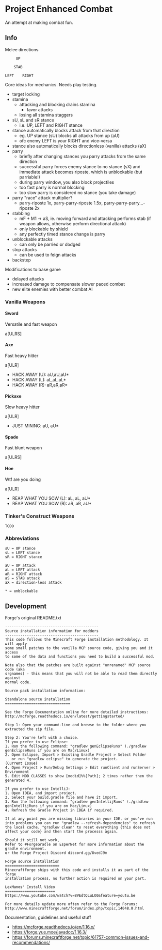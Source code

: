 # Project Enhanced Combat

An attempt at making combat fun.

## Info

Melee directions

```
     UP
   
    STAB
   
LEFT    RIGHT
```

Core ideas for mechanics. Needs play testing.

- target locking
- stamina
    - attacking and blocking drains stamina
        - favor attacks
    - losing all stamina staggers
- sU, sL and sR stance
    - i.e. UP, LEFT and RIGHT stance
- stance automatically blocks attack from that direction
    - eg. UP stance (sU) blocks all attacks from up (aU)
    - ofc enemy LEFT is your RIGHT and vice-versa
- stance also automatically blocks directionless (vanilla) attacks (aX)
- parry
    - briefly after changing stances you parry attacks from the same direction
    - successful parry forces enemy stance to no stance (sX) and immediate attack becomes riposte, which is unblockable (but parriable!)
    - during parry window, you also block projectiles
    - too fast parry is normal blocking
    - too slow parry is considered no stance (you take damage)    
- parry "race" attack multiplier?
    - parry-riposte 1x, parry-parry-riposte 1.5x, parry-parry-parry...-riposte 2x
- stabbing
    - mF + M1 -> aS, ie. moving forward and attacking performs stab (if weapon allows, otherwise perform directional attack)
    - only blockable by shield
    - any perfectly timed stance change is parry
- unblockable attacks
    - can only be parried or dodged
- stop attacks
    - can be used to feign attacks
- backstep

Modifications to base game

- delayed attacks
- increased damage to compensate slower paced combat
- new elite enemies with better combat AI


### Vanilla Weapons

#### Sword

Versatile and fast weapon

a[ULRS]

#### Axe

Fast heavy hitter

a[ULR]

- HACK AWAY (U): aU,aU,aU*
- HACK AWAY (L): aL,aL,aL*
- HACK AWAY (R): aR,aR,aR*

#### Pickaxe

Slow heavy hitter

a[ULR]

- JUST MINING: aU, aU*

#### Spade

Fast blunt weapon

a[ULRS]

#### Hoe

Wtf are you doing

a[ULR]

- REAP WHAT YOU SOW (L): aL, aL, aU*
- REAP WHAT YOU SOW (R): aR, aR, aU* 


### Tinker's Construct Weapons

`TODO`

### Abbreviations

    sU = UP stance
    sL = LEFT stance
    sR = RIGHT stance

    aU = UP attack
    aL = LEFT attack
    aR = RIGHT attack
    aS = STAB attack
    aX = direction-less attack

    * = unblockable


## Development

Forge's original README.txt

```
-------------------------------------------
Source installation information for modders
-------------------------------------------
This code follows the Minecraft Forge installation methodology. It will apply
some small patches to the vanilla MCP source code, giving you and it access 
to some of the data and functions you need to build a successful mod.

Note also that the patches are built against "unrenamed" MCP source code (aka
srgnames) - this means that you will not be able to read them directly against
normal code.

Source pack installation information:

Standalone source installation
==============================

See the Forge Documentation online for more detailed instructions:
http://mcforge.readthedocs.io/en/latest/gettingstarted/

Step 1: Open your command-line and browse to the folder where you extracted the zip file.

Step 2: You're left with a choice.
If you prefer to use Eclipse:
1. Run the following command: "gradlew genEclipseRuns" (./gradlew genEclipseRuns if you are on Mac/Linux)
2. Open Eclipse, Import > Existing Gradle Project > Select Folder 
   or run "gradlew eclipse" to generate the project.
(Current Issue)
4. Open Project > Run/Debug Settings > Edit runClient and runServer > Environment
5. Edit MOD_CLASSES to show [modid]%%[Path]; 2 times rather then the generated 4.

If you prefer to use IntelliJ:
1. Open IDEA, and import project.
2. Select your build.gradle file and have it import.
3. Run the following command: "gradlew genIntellijRuns" (./gradlew genIntellijRuns if you are on Mac/Linux)
4. Refresh the Gradle Project in IDEA if required.

If at any point you are missing libraries in your IDE, or you've run into problems you can run "gradlew --refresh-dependencies" to refresh the local cache. "gradlew clean" to reset everything {this does not affect your code} and then start the processs again.

Should it still not work, 
Refer to #ForgeGradle on EsperNet for more information about the gradle environment.
or the Forge Project Discord discord.gg/UvedJ9m

Forge source installation
=========================
MinecraftForge ships with this code and installs it as part of the forge
installation process, no further action is required on your part.

LexManos' Install Video
=======================
https://www.youtube.com/watch?v=8VEdtQLuLO0&feature=youtu.be

For more details update more often refer to the Forge Forums:
http://www.minecraftforge.net/forum/index.php/topic,14048.0.html
```

Documentation, guidelines and useful stuff

- <https://mcforge.readthedocs.io/en/1.16.x/>
- <https://forge.yue.moe/javadoc/1.16.3/>
- <https://forums.minecraftforge.net/topic/61757-common-issues-and-recommendations/>
